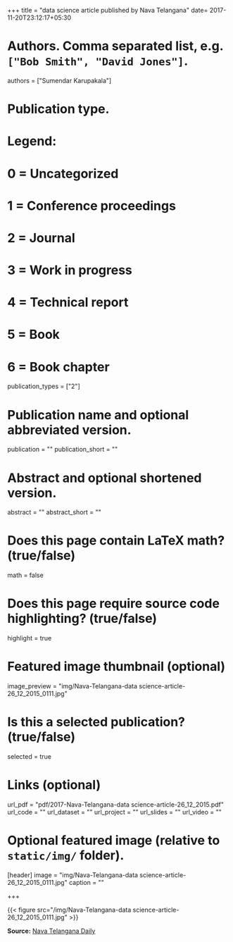 +++
title = "data science article published by Nava Telangana"
date= 2017-11-20T23:12:17+05:30
# Authors. Comma separated list, e.g. `["Bob Smith", "David Jones"]`.
authors = ["Sumendar Karupakala"]

# Publication type.
# Legend:
# 0 = Uncategorized
# 1 = Conference proceedings
# 2 = Journal
# 3 = Work in progress
# 4 = Technical report
# 5 = Book
# 6 = Book chapter
publication_types = ["2"]

# Publication name and optional abbreviated version.
publication = ""
publication_short = ""

# Abstract and optional shortened version.
abstract = ""
abstract_short = ""

# Does this page contain LaTeX math? (true/false)
math = false

# Does this page require source code highlighting? (true/false)
highlight = true

# Featured image thumbnail (optional)
image_preview = "img/Nava-Telangana-data science-article-26_12_2015_0111.jpg"

# Is this a selected publication? (true/false)
selected = true

# Links (optional)
url_pdf = "pdf/2017-Nava-Telangana-data science-article-26_12_2015.pdf"
url_code = ""
url_dataset = ""
url_project = ""
url_slides = ""
url_video = ""

# Optional featured image (relative to `static/img/` folder).
[header]
image = "img/Nava-Telangana-data science-article-26_12_2015_0111.jpg"
caption = ""

+++

{{< figure src="/img/Nava-Telangana-data science-article-26_12_2015_0111.jpg" >}}

**Source:** <a href="http://www.navatelangana.com/article/techplus/182450" target="_blank">Nava Telangana Daily</a>
